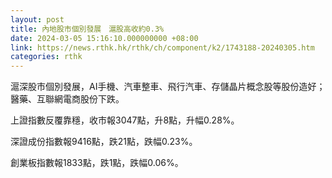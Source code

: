 ```yaml
---
layout: post
title: 內地股市個別發展　滬股高收約0.3%
date: 2024-03-05 15:16:10.000000000 +08:00
link: https://news.rthk.hk/rthk/ch/component/k2/1743188-20240305.htm
categories: rthk
---
```


滬深股市個別發展，AI手機、汽車整車、飛行汽車、存儲晶片概念股等股份造好；醫藥、互聯網電商股份下跌。

上證指數反覆靠穩，收市報3047點，升8點，升幅0.28%。

深證成份指數報9416點，跌21點，跌幅0.23%。

創業板指數報1833點，跌1點，跌幅0.06%。

